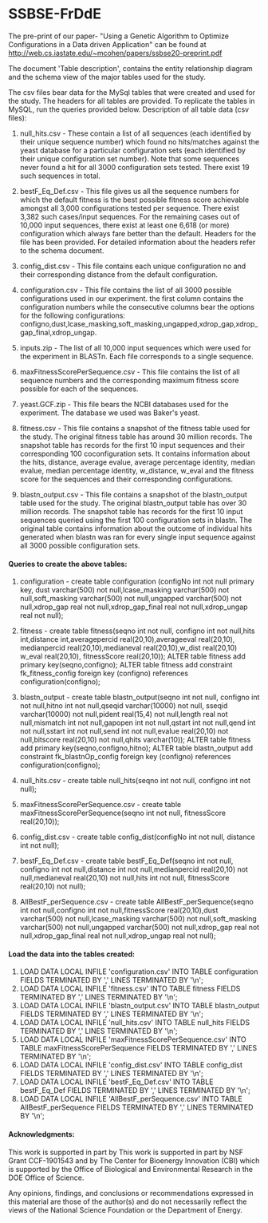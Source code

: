 # SSBSE-FrDdE

The pre-print of our paper- "Using a Genetic Algorithm to Optimize Configurations in a Data driven Application" can be found at http://web.cs.iastate.edu/~mcohen/papers/ssbse20-preprint.pdf

The document 'Table description', contains the entity relationship diagram and the schema view of the major tables used for the study.

The csv files bear data for the MySql tables that were created and used for the study. The headers for all tables are provided. To replicate the tables in MySQL, run the queries provided below. Description of all table data (csv files):

1. null_hits.csv - These contain a list of all sequences (each identified by their unique sequence number) which found no hits/matches against the yeast database for a particular configuration sets (each identified by their unique configuration set number). Note that some sequences never found a hit for all 3000 configuration sets tested. There exist 19 such sequences in total.

2. bestF_Eq_Def.csv - This file gives us all the sequence numbers for which the default fitness is the best possible fitness score achievable amongst all 3,000 configurations tested per sequence. There exist 3,382 such cases/input sequences. For the remaining cases  out of 10,000 input sequences, there exist at least one 6,618 (or more) configuration which always fare better than the default. Headers for the file has been provided. For detailed information about the headers refer to the schema document.

3. config_dist.csv - This file contains each unique configuration no and their corresponding distance from the default configuration.

4. configuration.csv - This file contains the list of all 3000 possible configurations used in our experiment. the first column contains the configuration numbers while the consecutive columns bear the options for the following configurations: configno,dust,lcase_masking,soft_masking,ungapped,xdrop_gap,xdrop_gap_final,xdrop_ungap.

5. inputs.zip - The list of all 10,000 input sequences which were used for the experiment in BLASTn. Each file corresponds to a single sequence.

6. maxFitnessScorePerSequence.csv - This file contains the list of all sequence numbers and the corresponding maximum fitness score possible for each of the sequences.

7. yeast.GCF.zip - This file bears the NCBI databases used for the experiment. The database we used was Baker's yeast.

8. fitness.csv - This file contains a snapshot of the fitness table used for the study. The original fitness table has around 30 million records. The snapshot table has records for the first 10 input sequences and their corresponding 100 coconfiguration sets. It contains information about the hits, distance, average evalue, average percentage identity, median evalue, median percentage identity, w_distance, w_eval and the fitness score for the sequences and their corresponding configurations. 

9. blastn_output.csv - This file contains a snapshot of the blastn_output table used for the study. The original blastn_output table has over 30 million records. The snapshot table has records for the first 10 input sequences queried using the first 100 configuration sets in blastn. The original table contains information about the outcome of individual hits generated when blastn was ran for every single input sequence against all 3000 possible configuration sets.


#### Queries to create the above tables: 

1. configuration -
create table configuration (configNo int not null primary key, dust varchar(500) not null,lcase_masking varchar(500) not null,soft_masking varchar(500) not null,ungapped varchar(500) not null,xdrop_gap real not null,xdrop_gap_final real not null,xdrop_ungap real not null);

2. fitness - 
create table fitness(seqno int not null, configno int not null,hits int,distance int,averagepercid real(20,10),averageeval real(20,10), medianpercid real(20,10),medianeval real(20,10),w_dist real(20,10) w_eval real(20,10), fitnessScore real(20,10));
ALTER table fitness add primary key(seqno,configno);
ALTER table fitness add constraint fk_fitness_config foreign key (configno) references configuration(configno);

3. blastn_output - 
create table blastn_output(seqno int not null, configno int not null,hitno int not null,qseqid varchar(10000) not null, sseqid varchar(10000) not null,pident real(15,4) not null,length real not null,mismatch int not null,gapopen int not null,qstart int not null,qend int not null,sstart int not null,send int not null,evalue real(20,10) not null,bitscore real(20,10) not null,qhits varchar(10));
ALTER table fitness add primary key(seqno,configno,hitno);
ALTER table blastn_output add constraint fk_blastnOp_config foreign key (configno) references configuration(configno);

4. null_hits.csv - create table null_hits(seqno int not null, configno int not null);

5. maxFitnessScorePerSequence.csv - create table maxFitnessScorePerSequence(seqno int not null, fitnessScore real(20,10));

6. config_dist.csv - create table config_dist(configNo int not null, distance int not null);

7. bestF_Eq_Def.csv - create table bestF_Eq_Def(seqno int not null, configno int not null,distance int not null,medianpercid real(20,10) not null,medianeval real(20,10) not null,hits int not null, fitnessScore real(20,10) not null);

8. AllBestF_perSequence.csv - create table AllBestF_perSequence(seqno int not null,configno int not null,fitnessScore real(20,10),dust varchar(500) not null,lcase_masking varchar(500) not null,soft_masking varchar(500) not null,ungapped varchar(500) not null,xdrop_gap real not null,xdrop_gap_final real not null,xdrop_ungap real not null);

#### Load the data into the tables created:

1. LOAD DATA LOCAL INFILE 'configuration.csv' INTO TABLE configuration FIELDS TERMINATED BY ',' LINES TERMINATED BY '\n';
2. LOAD DATA LOCAL INFILE 'fitness.csv' INTO TABLE fitness FIELDS TERMINATED BY ',' LINES TERMINATED BY '\n';
3. LOAD DATA LOCAL INFILE 'blastn_output.csv' INTO TABLE blastn_output FIELDS TERMINATED BY ',' LINES TERMINATED BY '\n';
4. LOAD DATA LOCAL INFILE 'null_hits.csv' INTO TABLE null_hits FIELDS TERMINATED BY ',' LINES TERMINATED BY '\n';
5. LOAD DATA LOCAL INFILE 'maxFitnessScorePerSequence.csv' INTO TABLE maxFitnessScorePerSequence FIELDS TERMINATED BY ',' LINES TERMINATED BY '\n';
6. LOAD DATA LOCAL INFILE 'config_dist.csv' INTO TABLE config_dist FIELDS TERMINATED BY ',' LINES TERMINATED BY '\n';
7. LOAD DATA LOCAL INFILE 'bestF_Eq_Def.csv' INTO TABLE bestF_Eq_Def FIELDS TERMINATED BY ',' LINES TERMINATED BY '\n';
8. LOAD DATA LOCAL INFILE 'AllBestF_perSequence.csv' INTO TABLE AllBestF_perSequence FIELDS TERMINATED BY ',' LINES TERMINATED BY '\n';

#### Acknowledgments:

This work is supported in part by This work is supported in part by NSF Grant CCF-1901543 and by The Center for Bioenergy Innovation (CBI) which is supported by the Office of Biological and Environmental Research in the DOE Office of Science.

Any opinions, findings, and conclusions or recommendations expressed in this material are those of the author(s) and do not necessarily reflect the views of the National Science Foundation or the Department of Energy.

